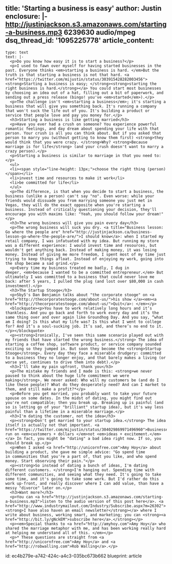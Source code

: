 title: 'Starting a business is easy'
author: Justin
enclosure: |-
  http://justinjackson.s3.amazonaws.com/starting-a-business.mp3
  6239630
  audio/mpeg
dsq_thread_id: '1095225778'
article_content:
  -
    type: text
    text: |-
      <p>Do you know how easy it is to start a business?</p>
      <p>I used to fawn over myself for having started businesses in the past. Everyone thinks <em>starting a business is hard. </em>But the truth is that starting a business is not that hard. <a href="https://twitter.com/mijustin/status/303915428282003456"><strong>Starting a business is easy; </strong><strong>starting the right business is hard.</strong></a> You could start most businesses by choosing an idea out of a hat, filling out a bit of paperwork, and sending out a press release (bingo! you've <em>started</em>).</p>
      <p>The challenge isn't <em>starting a business</em>; it's starting a business that will give you something back. It's running a company that won't suck the life out of you. It's building a product or service that people love and pay you money for.</p>
      <h3>Starting a business is like getting married</h3>
      <p>Have you ever had a crush on someone? You experience powerful romantic feelings, and day dream about spending your life with that person. Your crush is all you can think about. But if you asked that person to marry you (without getting to know them first) <strong>they would think that you were crazy. </strong>Why? <strong>Because marriage is for life</strong> (and your crush doesn't want to marry a crazy person).</p>
      <p>Starting a business is similar to marriage in that you need to:</p>
      <ul>
      <li><span style="line-height: 13px;">choose the right thing (person)</span></li>
      <li>invest time and resources to make it work</li>
      <li>be committed for life</li>
      </ul>
      <p>The difference, is that when you decide to start a business, the business (unlike a person) can't say "no". Even worse: while your friends would dissuade you from marrying someone you just met in Vegas, they will do the exact opposite when you're starting a business. Instead of critically questioning your decision, they'll encourage you with maxims like: "Yeah, you should follow your dream!"</p>
      <h3>The wrong business will give you pain every day</h3>
      <p>The wrong business will suck you dry. <a title="Business lesson: Go where the people are" href="http://justinjackson.ca/business-lesson-go-where-the-people-are/">I should know</a>: when I started my retail company, I was infatuated with my idea. But running my store was a different experience: I would invest time and resources, but wouldn't get anything back. Instead of making money, it was losing money. Instead of giving me more freedom, I spent most of my time just trying to keep things afloat. Instead of enjoying my work, going into the shop became a sad grind.</p>
      <p>Every time my business treated me badly, I dug in deeper, <em>because I wanted to be a committed entrepreneur.</em> But ultimately I was committed to a business that could never love me back: after 5 years, I pulled the plug (and lost over $80,000 in cash investment).</p>
      <h3>The Startup Stooge</h3>
      <p>5by5's Dan Benjamin talks about "the corporate stooge" on <a href="http://thecorporatestooge.com/about-us/">his show </a><em><a href="http://thecorporatestooge.com/about-us/">Quit</a>: </em></p>
      <blockquote><p>You have to work relatively long hours and it’s thankless. And you go back and forth to work every day and it’s the same thing over and over again like Groundhog Day. And you say, “what am I doing? Is this what my life was? Is this what I went to college for? And it’s a soul-sucking job. It’s sad, and there’s no end to it.</p></blockquote>
      <p><strong>Ironically, I've seen this same scenario played out with my friends that have started the wrong business.</strong> The idea of starting a coffee shop, software product, or service company sounded exciting so they jumped in. But soon they become the <strong>Startup Stooge</strong>. Every day they face a miserable drudgery: committed to a business they no longer enjoy, and that barely makes a living (or worse yet, continues to drive them into debt).</p>
      <h3>I'll take my pain upfront, thank you</h3>
      <p>The mistake my friends and I made is this: <strong>we never paused to think about the huge life commitment we were making</strong>. We never asked: Who will my customers be (and do I like these people)? What do they desperately need? And can I market to them, and still make a profit?*</p>
      <p>Before you get married, you probably want to take your future spouse on some dates. In the midst of dating, you might find out you're not compatible; then you break up. Breaking up is painful (and so is letting go of your "brilliant" startup idea), but it's way less painful than a lifetime in a miserable marriage.</p>
      <h3>I'm dating the customer, not the idea</h3>
      <p><strong>Don't get married to your startup idea.</strong> The idea itself is actually not that important. <a href="https://twitter.com/mijustin/status/304029869971496960">Businesses run on <em>customers + dollars </em>not <em>ideas + excitement.</em></a> In fact, you might be "dating" a bad idea right now. If so, you should break up.</p>
      <p>When I asked <a href="http://unicornfree.com">Amy Hoy</a> about building a product, she gave me simple advice: "Go spend time in communities that you're a part of, that you like, and who spend money. Start observing their pain."</p>
      <p><strong>So instead of dating a bunch of ideas, I'm dating different customers. </strong>I'm hanging out. Spending time with different communities, and seeing what they need. It's going to take some time, and it's going to take some work. But I'd rather do this work up-front, and really discover where I can add value, than have a messy "divorce" later on.</p>
      <h3>Want more?</h3>
      <p>You can <a href="http://justinjackson.s3.amazonaws.com/starting-a-business.mp3">listen to the audio version of this post here</a>. <a href="http://www.industrymailout.com/Industry/Subscribe.aspx?m=26302"><strong>I have also haven an email newsletter</strong></a> where I write about business, working smart, and marketing; you can <strong><a href="http://bit.ly/gNckEM">subscribe here</a>.</strong></p>
      <p><em>Special thanks to <a href="http://amyhoy.com">Amy Hoy</a> who shared the marriage metaphor with me, and has been working really hard at helping me understand all of this. </em></p>
      <p>* These questions are straight from <a href="http://unicornfree.com">Amy Hoy</a> and <a href="http://robwalling.com">Rob Walling</a>.</p>
id: ec4b279e-a742-424c-a4c3-035bc673b662
blueprint: article
